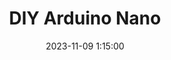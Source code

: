 ---
layout: inner
position: right
title: 'DIY Arduino Nano'
date: 2023-11-09 1:15:00
categories: Hands&nbspOn&nbspWork 
tags: Hands&nbspOn&nbspWork Arduino Aggies&nbspCreate Fall&nbsp2023
#featured_image: 
featured_gif: '/gif/Arduino_Nano.gif'
project_link: ''
button_icon: ''
button_text: 'Visit Project'
lead_text: "Ordered Arduino Nano PCB and Soldered SMD Components for Aggies Create"
---